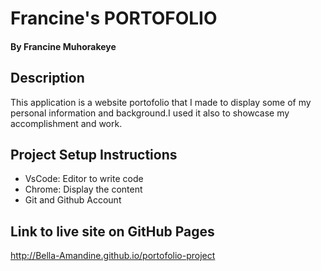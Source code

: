 # Francine's PORTOFOLIO
#### By **Francine Muhorakeye**
## Description
This application is a website portofolio that I made to display some of my personal
information and background.I used it also to showcase my accomplishment and work.
## Project Setup Instructions
* VsCode: Editor to write code
* Chrome: Display the content
* Git and Github Account
## Link to live site on GitHub Pages
http://Bella-Amandine.github.io/portofolio-project
